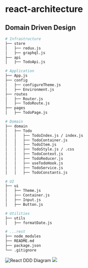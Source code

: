 # react-architecture

## Domain Driven Design

```bash
# Infrastructure
├── store
│   ├── redux.js
│   ├── graphql.js
├── api
│   ├── TodoApi.js

# Application
├── App.js
├── config
│   ├── configureTheme.js
│   ├── Environment.js
├── routes
│   ├── Router.js
│   ├── TodoRoute.js
├── pages
│   ├── TodoPage.js

# Domain
├── domain
│   ├── Todo
│   │   ├── TodoIndex.js / index.js
│   │   ├── TodoContainer.js
│   │   ├── TodoItem.js
│   │   ├── TodoStyle.js / .css
│   │   ├── TodoContext.js
│   │   ├── TodoReducer.js
│   │   ├── useTodoHook.js
│   │   ├── TodoService.js
│   │   ├── TodoConstants.js

# UI
├── ui
│   ├── Theme.js
│   ├── Container.js
│   ├── Input.js
│   ├── Button.js

# Utilities
├── utils
│   ├── formatDate.js

# ...rest
├── node_modules
├── README.md
├── package.json
└── .gitignore
```

![React DDD Diagram](./react-ddd.svg.svg)
<img src="./react-ddd.svg.svg">
